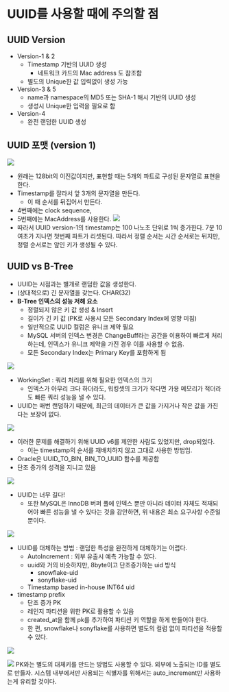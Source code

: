 # UUID를 사용할 때에 주의할 점
## UUID Version
* Version-1 & 2
	* Timestamp 기반의 UUID 생성
		* 네트워크 카드의 Mac address 도 참조함
	* 별도의 Unique한 값 입력없이 생성 가능
* Version-3 & 5
	* name과 namespace의 MD5 또는 SHA-1 해시 기반의 UUID 생성
	* 생성시 Unique한 입력을 필요로 함
* Version-4
	* 완전 랜덤한 UUID 생성
## UUID 포맷 (version 1)

![](https://i.imgur.com/OKPcWBB.png)
* 원래는 128bit의 이진값이지만, 표현할 때는 5개의 파트로 구성된 문자열로 표현을 한다.
* Timestamp를 잘라서 앞 3개의 문자열을 만든다.
	* 이 때 순서를 뒤집어서 만든다.
* 4번째에는 clock sequence,
* 5번째에는 MacAddress를 사용한다.
![](https://i.imgur.com/BMqB6YC.png)
* 따라서 UUID version-1의 timestamp는 100 나노초 단위로 1씩 증가한다. 7분 10여초가 지나면 첫번째 파트가 리셋된다. 따라서 정렬 순서는 시간 순서로는 뒤지만, 정렬 순서로는 앞인 키가 생성될 수 있다.

## UUID vs B-Tree
* UUID는 시점과는 별개로 랜덤한 값을 생성한다.
* (상대적으로) 긴 문자열을 갖는다. CHAR(32)
* **B-Tree 인덱스의 성능 저해 요소**
	* 정렬되지 않은 키 값 생성 & Insert
	* 길이가 긴 키 값 (PK로 사용시 모든 Secondary Index에 영향 미침)
	* 일반적으로 UUID 컬럼은 유니크 제약 필요
	* MySQL 서버의 인덱스 변경은 ChangeBuff라는 공간을 이용하여 빠르게 처리하는데, 인덱스가 유니크 제약을 가진 경우 이를 사용할 수 없음.
	* 모든 Secondary Index는 Primary Key를 포함하게 됨
	
![](https://i.imgur.com/MZ43ztX.png)

* WorkingSet : 쿼리 처리를 위해 필요한 인덱스의 크기
	* 인덱스가 아무리 크다 하더라도, 워킹셋의 크기가 작다면 가용 메모리가 적더라도 빠른 쿼리 성능을 낼 수 있다.
* UUID는 매번 랜덤하기 때문에, 최근의 데이터가 큰 값을 가지거나 작은 값을 가진다는 보장이 없다.

![](https://i.imgur.com/1dkH7tX.png)
* 이러한 문제를 해결하기 위해 UUID v6를 제안한 사람도 있었지만, drop되었다.
	* 이는 timestamp의 순서를 재배치하지 않고 그대로 사용한 방법임.
* Oracle은 UUID_TO_BIN, BIN_TO_UUID 함수를 제공함
* 단조 증가의 성격을 지니고 있음

![](https://i.imgur.com/xtbjwk8.png)
* UUID는 너무 길다!
	* 또한 MySQL은 InnoDB 버퍼 풀에 인덱스 뿐만 아니라 데이터 자체도 적재되어야 빠른 성능을 낼 수 있다는 것을 감안하면, 위 내용은 최소 요구사항 수준일 뿐이다.


![](https://i.imgur.com/XSbXxSq.png)
* UUID를 대체하는 방법 : 랜덤한 특성을 완전하게 대체하기는 어렵다.
	* AutoIncrement : 외부 유출시 예측 가능할 수 있다.
	* uuid와 거의 비슷하지만, 8byte이고 단조증가하는 uid 방식
		* snowflake-uid
		* sonyflake-uid
	* Timestamp based in-house INT64 uid
* timestamp prefix
	* 단조 증가 PK
	* 레인지 파티션을 위한 PK로 활용할 수 있음
	* created_at을 함께 pk를 추가하여 파티션 키 역할을 하게 만들어야 한다.
	* 한 편, snowflake나 sonyflake를 사용하면 별도의 컬럼 없이 파티션을 적용할 수 있다.

![](https://i.imgur.com/GNnIyVV.png)

![](https://i.imgur.com/PueEhE0.png)
PK와는 별도의 대체키를 만드는 방법도 사용할 수 있다. 외부에 노출되는 ID를 별도로 만들자.
시스템 내부에서만 사용되는 식별자를 위해서는 auto_increment만 사용하는게 유리할 것이다.
